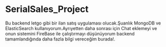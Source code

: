 # SerialSales_Project

Bu backend letgo gibi bir ilan satış uygulaması olucak.Şuanlık MongoDB ve ElasticSearch kullanıyorum.Ayrıyetten daha sonrası için Chat eklemeyi ve onun sistemini FireBase ile çalıştırmayı düşünüyorum backend tamamlandığında daha fazla bilgi vereceğim burada!.
